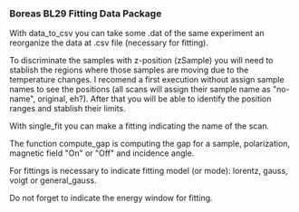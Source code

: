 ### Boreas BL29 Fitting Data Package

With data_to_csv you can take some .dat of the same experiment an reorganize the data at .csv file (necessary for fitting).

To discriminate the samples with z-position (zSample) you will need to stablish the regions where those samples are moving due to the temperature changes. I recomend a first execution without assign sample names to see the positions (all scans will assign their sample name as "no-name", original, eh?). After that you will be able to identify the position ranges and stablish their limits.

With single_fit you can make a fitting indicating the name of the scan.

The function compute_gap is computing the gap for a sample, polarization, magnetic field "On" or "Off" and incidence angle.

For fittings is necessary to indicate fitting model (or mode): lorentz, gauss, voigt or general_gauss.

Do not forget to indicate the energy window for fitting.
